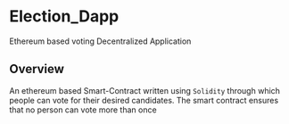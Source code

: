 # Election_Dapp
Ethereum based voting Decentralized Application

## Overview
An ethereum based Smart-Contract written using `Solidity` through which people can vote for their desired candidates. The smart contract ensures that no person can vote more 
than once
